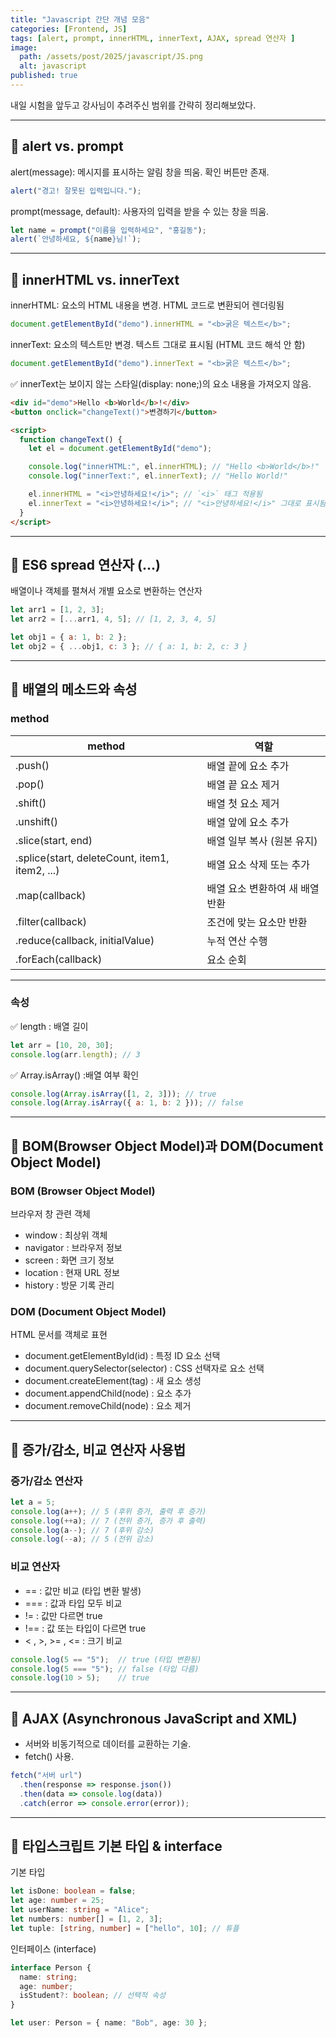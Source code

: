 ```yaml
---
title: "Javascript 간단 개념 모음"
categories: [Frontend, JS]
tags: [alert, prompt, innerHTML, innerText, AJAX, spread 연산자 ]
image:
  path: /assets/post/2025/javascript/JS.png
  alt: javascript
published: true
---
```


내일 시험을 앞두고 강사님이 추려주신 범위를 간략히 정리해보았다.

---

## 🔹 alert vs. prompt
alert(message): 메시지를 표시하는 알림 창을 띄움. 확인 버튼만 존재.
```js
alert("경고! 잘못된 입력입니다.");
```
prompt(message, default): 사용자의 입력을 받을 수 있는 창을 띄움.
```js
let name = prompt("이름을 입력하세요", "홍길동");
alert(`안녕하세요, ${name}님!`);
```

---

## 🔹 innerHTML vs. innerText
innerHTML: 요소의 HTML 내용을 변경. HTML 코드로 변환되어 렌더링됨
```js
document.getElementById("demo").innerHTML = "<b>굵은 텍스트</b>";
```

innerText: 요소의 텍스트만 변경. 텍스트 그대로 표시됨 (HTML 코드 해석 안 함)
```js
document.getElementById("demo").innerText = "<b>굵은 텍스트</b>";
```
✅ innerText는 보이지 않는 스타일(display: none;)의 요소 내용을 가져오지 않음.

```html
<div id="demo">Hello <b>World</b>!</div>
<button onclick="changeText()">변경하기</button>

<script>
  function changeText() {
    let el = document.getElementById("demo");

    console.log("innerHTML:", el.innerHTML); // "Hello <b>World</b>!"
    console.log("innerText:", el.innerText); // "Hello World!"

    el.innerHTML = "<i>안녕하세요!</i>"; // `<i>` 태그 적용됨
    el.innerText = "<i>안녕하세요!</i>"; // "<i>안녕하세요!</i>" 그대로 표시됨
  }
</script>
```
---

## 🔹 ES6 spread 연산자 (...)
배열이나 객체를 펼쳐서 개별 요소로 변환하는 연산자
```js
let arr1 = [1, 2, 3];
let arr2 = [...arr1, 4, 5]; // [1, 2, 3, 4, 5]

let obj1 = { a: 1, b: 2 };
let obj2 = { ...obj1, c: 3 }; // { a: 1, b: 2, c: 3 }
```

---

## 🔹 배열의 메소드와 속성
### method

|method|역할|
|---|---|
|.push() | 배열 끝에 요소 추가|
|.pop() | 배열 끝 요소 제거|
|.shift() | 배열 첫 요소 제거|
|.unshift() | 배열 앞에 요소 추가|
|.slice(start, end) | 배열 일부 복사 (원본 유지)|
|.splice(start, deleteCount, item1, item2, ...) | 배열 요소 삭제 또는 추가|
|.map(callback) | 배열 요소 변환하여 새 배열 반환|
|.filter(callback) | 조건에 맞는 요소만 반환|
|.reduce(callback, initialValue) | 누적 연산 수행|
|.forEach(callback) | 요소 순회|

---

### 속성
✅ length : 배열 길이
```js
let arr = [10, 20, 30];
console.log(arr.length); // 3
```

✅ Array.isArray() :배열 여부 확인
```js
console.log(Array.isArray([1, 2, 3])); // true
console.log(Array.isArray({ a: 1, b: 2 })); // false
```

---

## 🔹 BOM(Browser Object Model)과 DOM(Document Object Model)
### BOM (Browser Object Model)
브라우저 창 관련 객체

- window : 최상위 객체
- navigator : 브라우저 정보
- screen : 화면 크기 정보
- location : 현재 URL 정보
- history : 방문 기록 관리

### DOM (Document Object Model)
HTML 문서를 객체로 표현

- document.getElementById(id) : 특정 ID 요소 선택
- document.querySelector(selector) : CSS 선택자로 요소 선택
- document.createElement(tag) : 새 요소 생성
- document.appendChild(node) : 요소 추가
- document.removeChild(node) : 요소 제거

---

## 🔹 증가/감소, 비교 연산자 사용법
### 증가/감소 연산자
```js
let a = 5;
console.log(a++); // 5 (후위 증가, 출력 후 증가)
console.log(++a); // 7 (전위 증가, 증가 후 출력)
console.log(a--); // 7 (후위 감소)
console.log(--a); // 5 (전위 감소)
```

### 비교 연산자
- == : 값만 비교 (타입 변환 발생)
- === : 값과 타입 모두 비교
- != : 값만 다르면 true
- !== : 값 또는 타입이 다르면 true
- < , >,  >= , <= : 크기 비교

```js
console.log(5 == "5");  // true (타입 변환됨)
console.log(5 === "5"); // false (타입 다름)
console.log(10 > 5);    // true
```

---

## 🔹 AJAX (Asynchronous JavaScript and XML)
- 서버와 비동기적으로 데이터를 교환하는 기술.
- fetch() 사용.

```js
fetch("서버 url")
  .then(response => response.json())
  .then(data => console.log(data))
  .catch(error => console.error(error));
```

---

## 🔹 타입스크립트 기본 타입 & interface
기본 타입
```ts
let isDone: boolean = false;
let age: number = 25;
let userName: string = "Alice";
let numbers: number[] = [1, 2, 3];
let tuple: [string, number] = ["hello", 10]; // 튜플
```
인터페이스 (interface)

```ts
interface Person {
  name: string;
  age: number;
  isStudent?: boolean; // 선택적 속성
}

let user: Person = { name: "Bob", age: 30 };
```